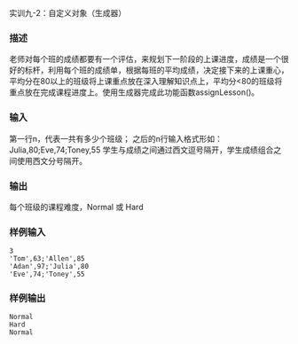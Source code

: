 实训九-2：自定义对象（生成器）

### 描述

老师对每个班的成绩都要有一个评估，来规划下一阶段的上课进度，成绩是一个很好的标杆，利用每个班的成绩单，根据每班的平均成绩，决定接下来的上课重心，平均分在80以上的班级将上课重点放在深入理解知识点上，平均分<80的班级将重点放在完成课程进度上。使用生成器完成此功能函数assignLesson()。

### 输入

第一行n，代表一共有多少个班级；
之后的n行输入格式形如：Julia,80;Eve,74;Toney,55
学生与成绩之间通过西文逗号隔开，学生成绩组合之间使用西文分号隔开。

### 输出

每个班级的课程难度，Normal 或 Hard

### 样例输入

```
3
'Tom',63;'Allen',85
'Adan',97;'Julia',80
'Eve',74;'Toney',55
```

### 样例输出

```
Normal
Hard
Normal
```
